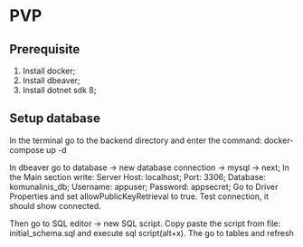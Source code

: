 # PVP
## Prerequisite
1. Install docker; 
2. Install dbeaver;
3. Install dotnet sdk 8; 

## Setup database
In the terminal go to the backend directory and enter the command: docker-compose up -d 


In dbeaver go to database -> new database connection -> mysql -> next;
In the Main section write:
Server Host: localhost;
Port: 3306;
Database: komunalinis_db;
Username: appuser;
Password: appsecret;
Go to Driver Properties and set allowPublicKeyRetrieval to true. 
Test connection, it should show connected. 

Then go to SQL editor -> new SQL script. Copy paste the script from file: initial_schema.sql and execute sql script(alt+x). 
The go to tables and refresh 
